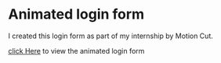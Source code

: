 # Animated login form

I created this login form as part of my internship by Motion Cut.   

[click Here](https://gouthamkp16.github.io/loginForm/) to view the animated login form